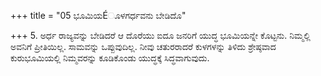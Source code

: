 +++
title = "05 ಭೂಮಿಯÉೂಳಗರ್ಧವನು ಬೇಡಿದೊ"

+++
5. ಅರ್ಧ ರಾಜ್ಯವನ್ನು ಬೇಡಿದರೆ ಆ ದೊರೆಯು ಐದೂ ಜನರಿಗೆ ಯುದ್ಧ ಭೂಮಿಯನ್ನೇ ಕೊಟ್ಟನು. ನಿಮ್ಮಲ್ಲಿ ಅವನಿಗೆ ಪ್ರೀತಿಯಿಲ್ಲ. ಸಾಮವನ್ನು ಒಪ್ಪುವುದಿಲ್ಲ. ನೀವು ಚತುರರಾದರೆ ಕುಳಗಳನ್ನು ತಿಳಿದು ಶ್ರೇಷ್ಠವಾದ ಕುರುಭೂಮಿಯಲ್ಲಿ ನಿಮ್ಮವರನ್ನು ಕೂಡಿಕೊಂಡು ಯುದ್ಧಕ್ಕೆ ಸಿದ್ಧವಾಗುವುದು.
